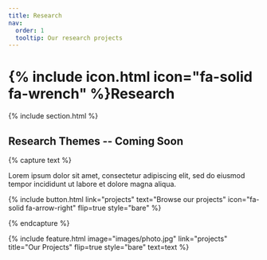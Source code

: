 ```yaml
---
title: Research
nav:
  order: 1
  tooltip: Our research projects
---
```


# {% include icon.html icon="fa-solid fa-wrench" %}Research

{% include section.html %}

## Research Themes -- Coming Soon

{% capture text %}

Lorem ipsum dolor sit amet, consectetur adipiscing elit, sed do eiusmod tempor incididunt ut labore et dolore magna aliqua.

{%
  include button.html
  link="projects"
  text="Browse our projects"
  icon="fa-solid fa-arrow-right"
  flip=true
  style="bare"
%}

{% endcapture %}

{%
  include feature.html
  image="images/photo.jpg"
  link="projects"
  title="Our Projects"
  flip=true
  style="bare"
  text=text
%}


<!-- # {% include icon.html icon="fa-solid fa-wrench" %}Projects --> 

<!-- Lorem ipsum dolor sit amet, consectetur adipiscing elit, sed do eiusmod tempor incididunt ut labore et dolore magna aliqua.Ut enim ad minim veniam, quis nostrud exercitation ullamco laboris nisi ut aliquip ex ea commodo consequat.  -->

<!-- {% include tags.html tags="publication, resource, website" %} -->

<!-- {% include search-info.html %} -->

<!-- {% include section.html %} -->

<!-- ## Featured -->

<!-- {% include list.html component="card" data="projects" filter="group == 'featured'" %} -->

<!-- {% include section.html %} -->

<!-- ## Past -->

<!-- {% include list.html component="card" data="projects" filter="!group" style="small" %} -->
